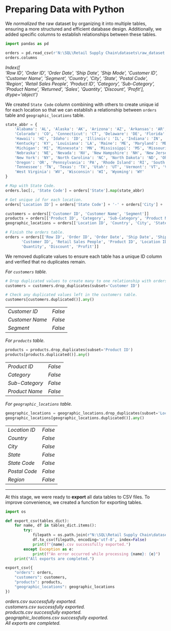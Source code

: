 # Preparing Data with Python

We *normalized* the raw dataset by organizing it into multiple tables, ensuring a more structured and efficient database design. Additionally, we added specific columns to establish relationships between these tables.

```Python
import pandas as pd

orders = pd.read_csv(r'N:\SQL\Retail Supply Chain\datasets\raw_dataset.csv', encoding='windows-1254')
orders.columns
```

*Index([  
    'Row ID', 'Order ID', 'Order Date', 'Ship Date', 'Ship Mode',
       'Customer ID', 'Customer Name', 'Segment', 'Country', 'City', 'State',
       'Postal Code', 'Region', 'Retail Sales People', 'Product ID',
       'Category', 'Sub-Category', 'Product Name', 'Returned', 'Sales',
       'Quantity', 'Discount', 'Profit'],
      dtype='object')*

We created `State Code` column combining with others to create unique id for each location so that we can establish a relationship between `orders` table and `geographic_locations` table.

```Python
state_abbr = {
    'Alabama': 'AL', 'Alaska': 'AK', 'Arizona': 'AZ', 'Arkansas': 'AR', 'California': 'CA',
    'Colorado': 'CO', 'Connecticut': 'CT', 'Delaware': 'DE', 'Florida': 'FL', 'Georgia': 'GA',
    'Hawaii': 'HI', 'Idaho': 'ID', 'Illinois': 'IL', 'Indiana': 'IN', 'Iowa': 'IA', 'Kansas': 'KS',
    'Kentucky': 'KY', 'Louisiana': 'LA', 'Maine': 'ME', 'Maryland': 'MD', 'Massachusetts': 'MA',
    'Michigan': 'MI', 'Minnesota': 'MN', 'Mississippi': 'MS', 'Missouri': 'MO', 'Montana': 'MT',
    'Nebraska': 'NE', 'Nevada': 'NV', 'New Hampshire': 'NH', 'New Jersey': 'NJ', 'New Mexico': 'NM',
    'New York': 'NY', 'North Carolina': 'NC', 'North Dakota': 'ND', 'Ohio': 'OH', 'Oklahoma': 'OK',
    'Oregon': 'OR', 'Pennsylvania': 'PA', 'Rhode Island': 'RI', 'South Carolina': 'SC', 'South Dakota': 'SD',
    'Tennessee': 'TN', 'Texas': 'TX', 'Utah': 'UT', 'Vermont': 'VT', 'Virginia': 'VA', 'Washington': 'WA',
    'West Virginia': 'WV', 'Wisconsin': 'WI', 'Wyoming': 'WY'
}

# Map with State Code.
orders.loc[:, 'State Code'] = orders['State'].map(state_abbr)

# Get unique id for each location.
orders['Location ID'] = orders['State Code'] + '-' + orders['City'] + '-' + orders['Postal Code'].astype(str)

customers = orders[['Customer ID', 'Customer Name', 'Segment']]
products = orders[['Product ID', 'Category', 'Sub-Category', 'Product Name']]
geographic_locations = orders[['Location ID', 'Country', 'City', 'State', 'State Code', 'Postal Code', 'Region']]

# Finish the orders table.
orders = orders[['Row ID', 'Order ID', 'Order Date', 'Ship Date', 'Ship Mode',
       'Customer ID', 'Retail Sales People', 'Product ID', 'Location ID', 'Returned', 'Sales',
       'Quantity', 'Discount', 'Profit']]
```

We removed duplicate values to ensure each table has a unique ID column and verified that no duplicates remain.

*For `customers` table.*

```Python
# Drop duplicated values to create many to one relationship with orders table.
customers = customers.drop_duplicates(subset='Customer ID')

# Check any duplicated values left in the customers table.
customers[customers.duplicated()].any()
```

|                |               |
|----------------|---------------|
| *Customer ID*    | *False*         |
| *Customer Name*  | *False*         |
| *Segment*       | *False*        |

*For `products` table.*

```Python
products = products.drop_duplicates(subset='Product ID')
products[products.duplicated()].any()
```

|                |               |
|----------------|---------------|
|*Product ID*      | *False*         |
|*Category*       | *False*         |
|*Sub-Category*    | *False*         |
|*Product Name*    | *False*         |

*For `geographic_locations` table.*

```Python
geographic_locations = geographic_locations.drop_duplicates(subset='Location ID')
geographic_locations[geographic_locations.duplicated()].any()
````

|                |               |
|----------------|---------------|
|*Location ID*    |*False*          |
|*Country*         |*False*          |
|*City*            |*False*          |
|*State*           |*False*          |
|*State Code*      |*False*          |
|*Postal Code*     |*False*          |
|*Region*          |*False*          |

---

At this stage, we were ready to **export** all data tables to CSV files. To improve convenience, we created a function for exporting tables.

```Python
import os

def export_csv(tables_dict):
    for name, df in tables_dict.items(): 
        try:
            filepath = os.path.join(r"N:\SQL\Retail Supply Chain\datasets", f"{name}.csv")
            df.to_csv(filepath, encoding='utf-8', index=False)
            print(f"{name}.csv successfully exported.")
        except Exception as e:
            print(f"An error occurred while processing {name}: {e}")
    print("All exports are completed.")

export_csv({
    "orders": orders,
    "customers": customers,
    "products": products,
    "geographic_locations": geographic_locations
})
```

*orders.csv successfully exported.  
customers.csv successfully exported.  
products.csv successfully exported.  
geographic_locations.csv successfully exported.  
All exports are completed.*
